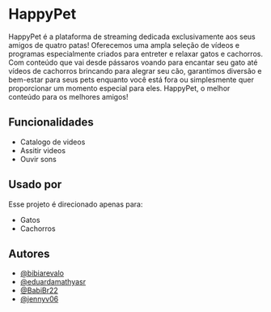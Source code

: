 # HappyPet

HappyPet é a plataforma de streaming dedicada exclusivamente aos seus amigos de quatro patas! Oferecemos uma ampla seleção de vídeos e programas especialmente criados para entreter e relaxar gatos e cachorros. Com conteúdo que vai desde pássaros voando para encantar seu gato até vídeos de cachorros brincando para alegrar seu cão, garantimos diversão e bem-estar para seus pets enquanto você está fora ou simplesmente quer proporcionar um momento especial para eles. HappyPet, o melhor conteúdo para os melhores amigos!

## Funcionalidades

- Catalogo de videos
- Assitir videos 
- Ouvir sons

## Usado por

Esse projeto é direcionado apenas para:
- Gatos
- Cachorros

## Autores

- [@bibiarevalo](https://www.github.com/bibiarevalo)
- [@eduardamathyasr](https://www.github.com/eduardamathyasr)
- [@BabiBr22](https://www.github.com/BabiBr22)
- [@jennyv06](https://www.github.com/jennyv06)
